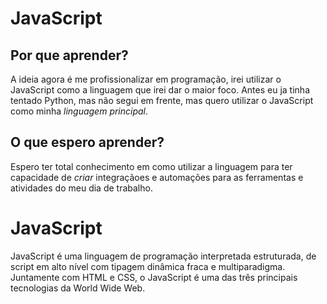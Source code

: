 # JavaScript

## Por que aprender?

A ideia agora é me profissionalizar em programação, irei utilizar o JavaScript como a linguagem que irei dar o maior foco. Antes eu ja tinha tentado Python, mas não segui em frente, mas quero utilizar o JavaScript como minha *linguagem principal*.

## O que espero aprender?

Espero ter total conhecimento em como utilizar a linguagem para ter capacidade de *criar* integraçãoes e automações para as ferramentas e atividades do meu dia de trabalho.

# JavaScript

JavaScript é uma linguagem de programação interpretada estruturada, de script em alto nível com tipagem dinâmica fraca e multiparadigma. Juntamente com HTML e CSS, o JavaScript é uma das três principais tecnologias da World Wide Web.
